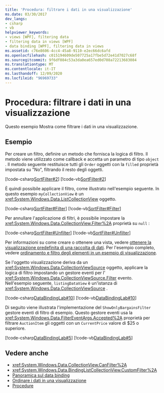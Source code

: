```yaml
---
title: 'Procedura: filtrare i dati in una visualizzazione'
ms.date: 03/30/2017
dev_langs:
- csharp
- vb
helpviewer_keywords:
- views [WPF], filtering data
- filtering data in views [WPF]
- data binding [WPF], filtering data in views
ms.assetid: c76e8606-4cc4-45a8-9110-e2ec66dc6afd
ms.openlocfilehash: c015194609de507725a17fbe5d72e41d7027c68f
ms.sourcegitcommit: 9f6df084c53a3da0ea657ed0d708a72213683084
ms.translationtype: MT
ms.contentlocale: it-IT
ms.lasthandoff: 12/09/2020
ms.locfileid: "96969733"
---
```

# <a name="how-to-filter-data-in-a-view"></a>Procedura: filtrare i dati in una visualizzazione
Questo esempio Mostra come filtrare i dati in una visualizzazione.  
  
## <a name="example"></a>Esempio  
 Per creare un filtro, definire un metodo che fornisca la logica di filtro. Il metodo viene utilizzato come callback e accetta un parametro di tipo `object` . Il metodo seguente restituisce tutti gli `Order` oggetti con la `filled` proprietà impostata su "No", filtrando il resto degli oggetti.  
  
 [!code-csharp[SortFilter#2](~/samples/snippets/csharp/VS_Snippets_Wpf/SortFilter/CSharp/Page1.xaml.cs#2)]
 [!code-vb[SortFilter#2](~/samples/snippets/visualbasic/VS_Snippets_Wpf/SortFilter/VisualBasic/Page1.xaml.vb#2)]  
  
 È quindi possibile applicare il filtro, come illustrato nell'esempio seguente. In questo esempio `myCollectionView` è un <xref:System.Windows.Data.ListCollectionView> oggetto.  
  
 [!code-csharp[SortFilter#Filter](~/samples/snippets/csharp/VS_Snippets_Wpf/SortFilter/CSharp/Page1.xaml.cs#filter)]
 [!code-vb[SortFilter#Filter](~/samples/snippets/visualbasic/VS_Snippets_Wpf/SortFilter/VisualBasic/Page1.xaml.vb#filter)]  
  
 Per annullare l'applicazione di filtri, è possibile impostare la <xref:System.Windows.Data.CollectionView.Filter%2A> proprietà su `null` :  
  
 [!code-csharp[SortFilter#Unfilter](~/samples/snippets/csharp/VS_Snippets_Wpf/SortFilter/CSharp/Page1.xaml.cs#unfilter)]
 [!code-vb[SortFilter#Unfilter](~/samples/snippets/visualbasic/VS_Snippets_Wpf/SortFilter/VisualBasic/Page1.xaml.vb#unfilter)]  
  
 Per informazioni su come creare o ottenere una vista, vedere [ottenere la visualizzazione predefinita di una raccolta di dati](how-to-get-the-default-view-of-a-data-collection.md). Per l'esempio completo, vedere [ordinamento e filtro degli elementi in un esempio di visualizzazione](https://github.com/Microsoft/WPF-Samples/tree/master/Data%20Binding/SortFilter).  
  
 Se l'oggetto visualizzazione deriva da un <xref:System.Windows.Data.CollectionViewSource> oggetto, applicare la logica di filtro impostando un gestore eventi per l' <xref:System.Windows.Data.CollectionViewSource.Filter> evento. Nell'esempio seguente, `listingDataView` è un'istanza di <xref:System.Windows.Data.CollectionViewSource> .  
  
 [!code-csharp[DataBindingLab#10](~/samples/snippets/csharp/VS_Snippets_Wpf/DataBindingLab/CSharp/MainWindow.xaml.cs#10)]
 [!code-vb[DataBindingLab#10](~/samples/snippets/visualbasic/VS_Snippets_Wpf/DataBindingLab/VisualBasic/MainWindow.xaml.vb#10)]  
  
 Di seguito viene illustrata l'implementazione del `ShowOnlyBargainsFilter` gestore eventi di filtro di esempio. Questo gestore eventi usa la <xref:System.Windows.Data.FilterEventArgs.Accepted%2A> proprietà per filtrare `AuctionItem` gli oggetti con un `CurrentPrice` valore di $25 o superiore.  
  
 [!code-csharp[DataBindingLab#5](~/samples/snippets/csharp/VS_Snippets_Wpf/DataBindingLab/CSharp/MainWindow.xaml.cs#5)]
 [!code-vb[DataBindingLab#5](~/samples/snippets/visualbasic/VS_Snippets_Wpf/DataBindingLab/VisualBasic/MainWindow.xaml.vb#5)]  
  
## <a name="see-also"></a>Vedere anche

- <xref:System.Windows.Data.CollectionView.CanFilter%2A>
- <xref:System.Windows.Data.BindingListCollectionView.CustomFilter%2A>
- [Panoramica sul data binding](/dotnet/desktop-wpf/data/data-binding-overview)
- [Ordinare i dati in una visualizzazione](how-to-sort-data-in-a-view.md)
- [Procedure](data-binding-how-to-topics.md)
